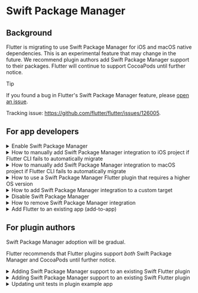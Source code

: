 # Swift Package Manager

## Background

Flutter is migrating to use Swift Package Manager for iOS and macOS native dependencies.
This is an experimental feature that may change in the future.
We recommend plugin authors add Swift Package Manager support to their packages.
Flutter will continue to support CocoaPods until further notice.

> [!TIP]
> If you found a bug in Flutter's Swift Package Manager feature,
> please [open an issue](https://github.com/flutter/flutter/issues/new?template=2_bug.yml).

Tracking issue: https://github.com/flutter/flutter/issues/126005.

## For app developers

<details>
  <summary>Enable Swift Package Manager</summary>

### Enable Swift Package Manager

Switch to Flutter's `master` channel:

```sh
flutter channel master
flutter upgrade
```

Enable the Swift Package Manager feature:

```sh
flutter config --enable-swift-package-manager
```

Running an app using the Flutter CLI will automatically migrate it to support
Swift Package Manager.

> **Note**:
> Flutter will fallback to CocoaPods for dependencies that do not support Swift
> Package Manager yet.

</details>

<details>
  <summary>How to manually add Swift Package Manager integration to iOS project if Flutter CLI fails to automatically migrate</summary>

### How to manually add Swift Package Manager integration to iOS project if Flutter CLI fails to automatically migrate

Please [file a bug](https://github.com/flutter/flutter/issues/new?template=1_activation.yml) before manually migrating to help the Flutter team improve the automatic migration. Please include the error message you received and consider including a copy of the of the following files in your bug report:
* ios/Runner.xcodeproj/project.pbxproj
* ios/Runner.xcodeproj/xcshareddata/xcschemes/Runner.xcscheme (or the xcsheme for the flavor used)

#### Part 1: Add FlutterGeneratedPluginSwiftPackage Package Dependency

1. Open your app (your_app/ios/Runner.xcworkspace) in Xcode
2. Navigate to Package Dependencies for the project

![Screenshot 2024-04-05 at 10 13 56 AM](https://github.com/flutter/flutter/assets/15619084/0d862f5f-8bff-41df-9cf4-3f56b1957230)

3. Click the `+` button
4. Click the `Add Local...` button on the bottom of the dialog that opens
5. Navigate to `your_app/ios/Flutter/ephemeral/Packages/FlutterGeneratedPluginSwiftPackage` and click the `Add Package` button
6. Ensure it is added to the `Runner` target and click the `Add Package` button

![Screenshot 2024-04-05 at 10 17 21 AM](https://github.com/flutter/flutter/assets/15619084/b5bf410d-c0d4-47b0-b84c-2738002e97d4)

7. Ensure `FlutterGeneratedPluginSwiftPackage` was added to Frameworks, Libraries, and Embedded Content

![Screenshot 2024-04-05 at 10 20 12 AM](https://github.com/flutter/flutter/assets/15619084/7511e021-337c-4d14-bf14-e5804130cb0a)

#### Part 2: Add Run Prepare Flutter Framework Script Pre-Action

**The following must be completed for each flavor.**

1. Next, select Product > Scheme > Edit Scheme
2. Click the `>` next to "Build" in the left side bar
3. Select Pre-actions
4. Click the `+` button and select `New Run Script Action` from the menu
5. Click the "Run Script" title and change to `Run Prepare Flutter Framework Script`.
6. Change the "Provide build settings from" to the app.
7. Input the following in the text box:
```
/bin/sh "$FLUTTER_ROOT/packages/flutter_tools/bin/xcode_backend.sh" prepare
```

![Screenshot 2024-04-05 at 10 24 44 AM](https://github.com/flutter/flutter/assets/15619084/f363db20-634d-46c1-9dd3-9f4a3ec9b992)

#### Part 3: Run app

1. Run the app in Xcode and ensure `FlutterGeneratedPluginSwiftPackage` is a target dependency and `Run Prepare Flutter Framework Script` is being run as a pre-action.

![Screenshot 2024-04-05 at 12 31 43 PM](https://github.com/flutter/flutter/assets/15619084/ff5070c9-b42f-4930-8b15-70e8024fd3c1)

2. Also, ensure the app runs on the command line with `flutter run`.

</details>

<details>
  <summary>How to manually add Swift Package Manager integration to macOS project if Flutter CLI fails to automatically migrate</summary>

### How to manually add Swift Package Manager integration to macOS project if Flutter CLI fails to automatically migrate
Please [file a bug](https://github.com/flutter/flutter/issues/new?template=1_activation.yml) before manually migrating to help the Flutter team improve the automatic migration. Please include the error message you received and consider including a copy of the of the following files in your bug report:
* macos/Runner.xcodeproj/project.pbxproj
* macos/Runner.xcodeproj/xcshareddata/xcschemes/Runner.xcscheme (or the xcscheme for the flavor used)

#### Part 1: Add FlutterGeneratedPluginSwiftPackage Package Dependency

1. Open your app (your_app/macos/Runner.xcworkspace) in Xcode
2. Navigate to Package Dependencies for the project

![Screenshot 2024-04-05 at 10 13 56 AM](https://github.com/flutter/flutter/assets/15619084/0d862f5f-8bff-41df-9cf4-3f56b1957230)

3. Click the `+` button
4. Click the `Add Local...` button on the bottom of the dialog that opens
5. Navigate to `your_app/macos/Flutter/ephemeral/Packages/FlutterGeneratedPluginSwiftPackage` and click the `Add Package` button
6. Ensure it is added to the Runner Target and click the `Add Package` button

![Screenshot 2024-04-05 at 10 17 21 AM](https://github.com/flutter/flutter/assets/15619084/b5bf410d-c0d4-47b0-b84c-2738002e97d4)

7. Ensure `FlutterGeneratedPluginSwiftPackage` was added to Frameworks, Libraries, and Embedded Content

![Screenshot 2024-04-05 at 10 20 12 AM](https://github.com/flutter/flutter/assets/15619084/7511e021-337c-4d14-bf14-e5804130cb0a)

#### Part 2: Add Run Prepare Flutter Framework Script Pre-Action

**The following must be completed for each flavor.**

1. Next, select Product > Scheme > Edit Scheme
2. Click the `>` next to "Build" in the left side bar
3. Select Pre-actions
4. Click the `+` button and select `New Run Script Action` from the menu
5. Click the "Run Script" title and change to `Run Prepare Flutter Framework Script`.
6. Change the "Provide build settings from" to the Runner target.
7. Input the following in the text box:
```
"$FLUTTER_ROOT"/packages/flutter_tools/bin/macos_assemble.sh prepare
```

![Screenshot 2024-04-05 at 2 22 56 PM](https://github.com/flutter/flutter/assets/15619084/c9c2e159-12ff-4230-829a-c5c72a7e31dc)

#### Part 3: Run app

1. Run the app in Xcode and ensure `FlutterGeneratedPluginSwiftPackage` is a target dependency and `Run Prepare Flutter Framework Script` is being run as a pre-action.

![Screenshot 2024-04-05 at 12 31 43 PM](https://github.com/flutter/flutter/assets/15619084/ff5070c9-b42f-4930-8b15-70e8024fd3c1)

2. Also, ensure the app runs on the command line with `flutter run`.

</details>

<details>
  <summary>How to use a Swift Package Manager Flutter plugin that requires a higher OS version</summary>

### How to use a Swift Package Manager Flutter plugin that requires a higher OS version

If a Swift Package Flutter Manager plugin requires a higher OS version than the project, you may get an error like this:

```
Target Integrity (Xcode): The package product 'plugin_name_ios' requires minimum platform version 14.0 for the iOS platform, but this target supports 12.0
```

To still be able to use the plugin, you'll need to increase the Minimum Deployment of your project to match. Keep in mind, this will increase the minimum OS version that your app can run on.

![Screenshot 2024-04-05 at 3 04 09 PM](https://github.com/flutter/flutter/assets/15619084/c7cfe40c-8d90-4be5-9bee-b92af090f663)

</details>

<details>
  <summary>How to add Swift Package Manager integration to a custom target</summary>

### How to add Swift Package Manager integration to a custom target
Follow the steps in `How to manually add Swift Package Manager integration to iOS/macOS project if Flutter CLI fails to automatically migrate`.

In Part 1, Step 6 use your custom target instead of the Flutter target.

In Part 2, Step 6 use your custom target instead of the Flutter target.

</details>

<details>
  <summary>Disable Swift Package Manager</summary>

### Disable Swift Package Manager

Disabling Swift Package Manager will cause Flutter to use CocoaPods for all dependencies. However, Swift Package Manager will remain intregrated with your project. To remove integration, follow "How to remove Swift Package Manager integration" instructions below.

> 💡 **Tip**:
> If you found a bug in Flutter's Swift Package Manager feature,
> please [open an issue](https://github.com/flutter/flutter/issues/new?template=2_bug.yml).

#### Disable for a single project

In the project's pubspec.yaml, under the `flutter` section,
add `disable-swift-package-manager: true`.

```yaml
# The following section is specific to Flutter packages.
flutter:
  disable-swift-package-manager: true
```

#### Disable globally for all projects

Run the following command:

```sh
flutter config --no-enable-swift-package-manager
```
</details>

<details>
  <summary>How to remove Swift Package Manager integration</summary>

### How to remove Swift Package Manager integration

1. Disable Swift Package Manager (see "Disable Swift Package Manager" instructions above).
2. Open your app (`your_app/ios/Runner.xcworkspace`) in Xcode
2. Navigate to Package Dependencies for the project
3. Click on the `FlutterGeneratedPluginSwiftPackage` package and then click the `-` button

![Screenshot 2024-04-05 at 2 24 48 PM](https://github.com/flutter/flutter/assets/15619084/2ad421e3-473e-4db4-92a1-175b5984c822)

4. Navigate to Frameworks, Libraries, and Embedded Content for the Runner target
5. Click on `FlutterGeneratedPluginSwiftPackage` and then click the `-` button

![Screenshot 2024-04-05 at 2 25 25 PM](https://github.com/flutter/flutter/assets/15619084/caa5194a-80c2-4243-b251-13bd8fd3bfee)

</details>

<details>
  <summary>Add Flutter to an existing app (add-to-app)</summary>

### Add Flutter to an existing app (add-to-app)

Flutter's Swift Package Manager feature does not yet support add-to-app scenarios.
See: https://github.com/flutter/flutter/issues/146957

</details>

## For plugin authors

Swift Package Manager adoption will be gradual.

Flutter recommends that Flutter plugins support _both_ Swift Package Manager
and CocoaPods until further notice.

<details>
  <summary>Adding Swift Package Manager support to an existing Swift Flutter plugin</summary>

### Adding Swift Package Manager support to an existing Swift Flutter plugin

Replace `plugin_name` throughout this guide with the name of your plugin.
The below example uses `ios`, replace `ios` with `macos`/`darwin` as applicable.

1. Enable the Swift Package Manager feature.

2. Start by creating a directory under the `ios`, `macos`, and/or `darwin` directories.
Name this new directory the name of the platform package.

<pre>
/plugin_name/plugin_name_ios/ios/<b>plugin_name_ios</b>
</pre>

3. Within this new directory, create the following files/directories:
    - Package.swift (file)
    - Sources (directory)
    - Sources/plugin_name_ios (directory)
    - Sources/plugin_name_ios/include (directory)
    - Sources/plugin_name_ios/include/plugin_name_ios (directory)
    - Sources/plugin_name_ios/include/plugin_name_ios/.gitkeep (file)
      - Needed to ensure the directory is committed, even if empty. Can be removed if files are added to the directory.

<pre>
/plugin_name/plugin_name_ios/ios/plugin_name_ios/<b>Package.swift</b>
/plugin_name/plugin_name_ios/ios/plugin_name_ios/<b>Sources</b>
/plugin_name/plugin_name_ios/ios/plugin_name_ios/<b>Sources/plugin_name_ios</b>
/plugin_name/plugin_name_ios/ios/plugin_name_ios/<b>Sources/plugin_name_ios/include</b>
/plugin_name/plugin_name_ios/ios/plugin_name_ios/<b>Sources/plugin_name_ios/include/plugin_name_ios</b>
/plugin_name/plugin_name_ios/ios/plugin_name_ios/<b>Sources/plugin_name_ios/include/plugin_name_ios/.gitkeep</b>
</pre>

4. Use the following template in the `Package.swift`

```swift
// swift-tools-version: 5.9
// The swift-tools-version declares the minimum version of Swift required to build this package.

import PackageDescription

let package = Package(
    name: "plugin_name_ios",
    platforms: [
        .iOS("12.0"),
        .macOS("10.14")
    ],
    products: [
        // If the plugin name contains "_", replace with "-" for the library name
        .library(name: "plugin-name-ios", targets: ["plugin_name_ios"])
    ],
    dependencies: [],
    targets: [
        .target(
            name: "plugin_name_ios",
            dependencies: [],
            resources: [
                // If your plugin requires a privacy manifest, for example if it uses any required
                // reason APIs, update the PrivacyInfo.xcprivacy file to describe your plugin's
                // privacy impact, and then uncomment these lines. For more information, see
                // https://developer.apple.com/documentation/bundleresources/privacy_manifest_files
                // .process("PrivacyInfo.xcprivacy"),

                // If you have other resources that need to be bundled with your plugin, refer to
                // the following instructions to add them:
                // https://developer.apple.com/documentation/xcode/bundling-resources-with-a-swift-package
            ],
            cSettings: [
                .headerSearchPath("include/plugin_name_ios")
            ]
        )
    ]
)
```

* **If the plugin name contains `_`, the library name must be a `-` separated version of the plugin name.**
5. If your plugin has a `PrivacyInfo.xcprivacy`, move it to `Sources/plugin_name_ios/PrivacyInfo.xcprivacy` and uncomment the resource in the Package.swift.
```diff
            resources: [
                // If your plugin requires a privacy manifest, for example if it uses any required
                // reason APIs, update the PrivacyInfo.xcprivacy file to describe your plugin's
                // privacy impact, and then uncomment these lines. For more information, see
                // https://developer.apple.com/documentation/bundleresources/privacy_manifest_files
-                // .process("PrivacyInfo.xcprivacy"),
+                .process("PrivacyInfo.xcprivacy"),

                // If you have other resources that need to be bundled with your plugin, refer to
                // the following instructions to add them:
                // https://developer.apple.com/documentation/xcode/bundling-resources-with-a-swift-package
            ],
```
6. Move any resource files from `ios/Assets` to `Sources/plugin_name_ios` (or a subdirectory). Then add them to your Package.swift if applicable. See https://developer.apple.com/documentation/xcode/bundling-resources-with-a-swift-package for more instructions.
7. Move any public headers from `ios/Classes` to `Sources/plugin_name_ios/include/plugin_name_ios`
    * If you're unsure what headers are public, check your `podspec` for `public_header_files`. If not found, that means all of your headers were public. You should consider whether or not you want all of your headers to be public.
    * The `pluginClass` defined in your pubspec.yaml must be public and within this directory.
8. Handling modulemap (skip this step if not using a custom modulemap)

    If you're using a modulemap for CocoaPods to create a Test submodule, consider removing it for Swift Package Manager. Note that this will make all public headers available via the module.

    To remove it for Swift Package Manager but keep it for CocoaPods, exclude the modulemap and umbrella header in the plugin's Package.swift. The example below assumes they are located within the `Sources/plugin_name_ios/include` directory.

    ```diff
            .target(
                name: "plugin_name_ios",
                dependencies: [],
    +           exclude: ["include/cocoapods_plugin_name_ios.modulemap", "include/plugin_name_ios-umbrella.h"],
    ```

    If you want to keep your unit tests compatible with both CocoaPods and Swift Package Manager, you can try the following:
    ```diff
    @import plugin_name_ios;
    - @import plugin_name_ios.Test;
    + #if __has_include(<plugin_name_ios/plugin_name_ios-umbrella.h>)
    +   @import plugin_name_ios.Test;
    + #endif
    ```

    If you would like to use a custom modulemap with your Swift package,
    please refer to [Swift Package Manager's documentation](https://github.com/apple/swift-package-manager/blob/main/Documentation/Usage.md#creating-c-language-targets).

9. Move all remaining files from `ios/Classes` to `Sources/plugin_name_ios`
10. `ios/Assets`, `ios/Resources`, `ios/Classes` should now be empty and can be deleted
11. If your header files were previously within the same directory as your implementation files, you may need to change your import statements.

    For example, if the following changes were made:
    * `ios/Classes/PublicHeaderFile.h` --> `Sources/plugin_name_ios/include/plugin_name_ios/PublicHeaderFile.h`
    * `ios/Classes/ImplementationFile.m` --> `Sources/plugin_name_ios/ImplementationFile.m`

    Within `ImplementationFile.m`, the import would change:
    ```diff
    - #import "PublicHeaderFile.h"
    + #import "./include/plugin_name_ios/PublicHeaderFile.h"
    ```

12. If using pigeon, you'll want to update your pigeon input file
```diff
- objcHeaderOut: 'ios/Classes/messages.g.h',
+ objcHeaderOut: 'ios/plugin_name_ios/Sources/plugin_name_ios/messages.g.h',
- objcSourceOut: 'ios/Classes/messages.g.m',
+ objcSourceOut: 'ios/plugin_name_ios/Sources/plugin_name_ios/messages.g.m',
```

If your `objcHeaderOut` file is no longer within the same directory as the `objcSourceOut`, you can change the `#import` using `ObjcOptions.headerIncludePath`:
```diff
objcHeaderOut: 'ios/plugin_name_ios/Sources/plugin_name_ios/include/plugin_name_ios/messages.g.h',
objcSourceOut: 'ios/plugin_name_ios/Sources/plugin_name_ios/messages.g.m',
+ objcOptions: ObjcOptions(
+   headerIncludePath: './include/plugin_name_ios/messages.g.h',
+ ),
```

13. Update your Package.swift with any customizations you may need
    1. Open `/plugin_name/plugin_name_ios/ios/plugin_name_ios/` in Xcode
        * If package does not show any files in Xcode, quit Xcode (Xcode > Quit Xcode) and reopen
        * You don't need to edit your Package.swift through Xcode, but Xcode will provide helpful feedback
        * If Xcode isn't updating after you make a change, try clicking File > Packages > Reset Package Caches
    2. [Add dependencies](https://developer.apple.com/documentation/packagedescription/package/dependency)
    3. If your package must be linked explicitly `static` or `dynamic` ([not recommended](https://developer.apple.com/documentation/packagedescription/product/library(name:type:targets:))), update the [Product](https://developer.apple.com/documentation/packagedescription/product) to define the type
    ```swift
    products: [
        .library(name: "plugin-name-ios", type: .static, targets: ["plugin_name_ios"])
    ],
    ```
    4. Make any other customizations - see https://developer.apple.com/documentation/packagedescription for more info on how to write a Package.swift.
    5. If you add additional targets to your Package.swift, try to name them uniquely. If your target name conflicts with another target from another package, this can cause issues that may require manual intervention to be able to use your plugin.

14. Update your `plugin_name_ios.podspec` to point to new paths.
```diff
- s.source_files = 'Classes/**/*.{h,m}'
+ s.source_files = 'plugin_name_ios/Sources/plugin_name_ios/**/*.{h,m}'

- s.public_header_files = 'Classes/**/*.h'
+ s.public_header_files = 'plugin_name_ios/Sources/plugin_name_ios/include/**/*.h'

- s.module_map = 'Classes/cocoapods_plugin_name_ios.modulemap'
+ s.module_map = 'plugin_name_ios/Sources/plugin_name_ios/include/cocoapods_plugin_name_ios.modulemap'

- s.resource_bundles = {'plugin_name_ios_privacy' => ['Resources/PrivacyInfo.xcprivacy']}
+ s.resource_bundles = {'plugin_name_ios_privacy' => ['plugin_name_ios/Sources/plugin_name_ios/PrivacyInfo.xcprivacy']}
```

15. Update getting of resources from bundle to use `SWIFTPM_MODULE_BUNDLE`
```objc
#if SWIFT_PACKAGE
   NSBundle *bundle = SWIFTPM_MODULE_BUNDLE;
 #else
   NSBundle *bundle = [NSBundle bundleForClass:[self class]];
 #endif
 NSURL *imageURL = [bundle URLForResource:@"image" withExtension:@"jpg"];
```
  * Note: `SWIFTPM_MODULE_BUNDLE` will only work if there are actual resources (either [defined in the Package.swift](https://developer.apple.com/documentation/xcode/bundling-resources-with-a-swift-package#Explicitly-declare-or-exclude-resources) or [automatically included by Xcode](https://developer.apple.com/documentation/xcode/bundling-resources-with-a-swift-package#:~:text=Xcode%20detects%20common%20resource%20types%20for%20Apple%20platforms%20and%20treats%20them%20as%20a%20resource%20automatically)). Otherwise, it will fail.

16. If your `plugin_name_ios/Sources/plugin_name_ios/include` directory only contains a `.gitkeep`,
    you'll want update your `.gitignore` to include the following:

    ```gitignore
    !.gitkeep
    ```

    Then run `flutter pub publish --dry-run` to ensure the `include` directory will be published.

17. Verify plugin still works with CocoaPods
    1. Disable Swift Package Manager
      ```
      flutter config --no-enable-swift-package-manager
      ```
    2. Run `flutter run` with the example app and ensure it builds and runs
18. Verify plugin works with Swift Package Manager
    1. Enable Swift Package Manager
      ```
      flutter config --enable-swift-package-manager
      ```
    2. Run `flutter run` with the example app and ensure it builds and runs
    3. Open the example app in Xcode and ensure Package Dependencies show in the left Project Navigator

19. Verify tests pass
  * **If your plugin has Native unit tests (XCTest), make sure you also complete "Updating unit tests in plugin example app" below.**
  * [Follow instructions for testing plugins](https://docs.flutter.dev/testing/testing-plugins)
</details>

<details>
  <summary>Adding Swift Package Manager support to an existing Swift Flutter plugin</summary>

### Adding Swift Package Manager support to an existing Swift Flutter plugin

Replace `plugin_name` throughout this guide with the name of your plugin.
The below example uses `ios`, replace `ios` with `macos`/`darwin` as applicable.

1. Enable the Swift Package Manager feature.

2. Start by creating a directory under the `ios`, `macos`, and/or `darwin` directories. Name this new directory the name of the platform package.

<pre>
/plugin_name/plugin_name_ios/ios/<b>plugin_name_ios</b>
</pre>

3. Within this new directory, create the following files/directories:
    - Package.swift (file)
    - Sources (directory)
    - Sources/plugin_name_ios (directory)

<pre>
/plugin_name/plugin_name_ios/ios/plugin_name_ios/<b>Package.swift</b>
/plugin_name/plugin_name_ios/ios/plugin_name_ios/<b>Sources</b>
/plugin_name/plugin_name_ios/ios/plugin_name_ios/<b>Sources/plugin_name_ios</b>
</pre>

4. Use the following template in the `Package.swift`
```swift
// swift-tools-version: 5.9
// The swift-tools-version declares the minimum version of Swift required to build this package.

import PackageDescription

let package = Package(
    name: "plugin_name_ios",
    platforms: [
        .iOS("12.0"),
        .macOS("10.14")
    ],
    products: [
        // If the plugin name contains "_", replace with "-" for the library name
        .library(name: "plugin-name-ios", targets: ["plugin_name_ios"])
    ],
    dependencies: [],
    targets: [
        .target(
            name: "plugin_name_ios",
            dependencies: [],
            resources: [
                // If your plugin requires a privacy manifest, for example if it uses any required
                // reason APIs, update the PrivacyInfo.xcprivacy file to describe your plugin's
                // privacy impact, and then uncomment these lines. For more information, see
                // https://developer.apple.com/documentation/bundleresources/privacy_manifest_files
                // .process("PrivacyInfo.xcprivacy"),

                // If you have other resources that need to be bundled with your plugin, refer to
                // the following instructions to add them:
                // https://developer.apple.com/documentation/xcode/bundling-resources-with-a-swift-package
            ]
        )
    ]
)
```

* **If the plugin name contains `_`, the library name must be a `-` separated version of the plugin name.**

5. If your plugin has a `PrivacyInfo.xcprivacy`, move it to `Sources/plugin_name_ios/PrivacyInfo.xcprivacy` and uncomment the resource in the Package.swift.
```diff
            resources: [
                // If your plugin requires a privacy manifest, for example if it uses any required
                // reason APIs, update the PrivacyInfo.xcprivacy file to describe your plugin's
                // privacy impact, and then uncomment these lines. For more information, see
                // https://developer.apple.com/documentation/bundleresources/privacy_manifest_files
-                // .process("PrivacyInfo.xcprivacy"),
+                .process("PrivacyInfo.xcprivacy"),

                // If you have other resources that need to be bundled with your plugin, refer to
                // the following instructions to add them:
                // https://developer.apple.com/documentation/xcode/bundling-resources-with-a-swift-package
            ],
```
6. Move any resource files from `ios/Assets` to `Sources/plugin_name_ios` (or a subdirectory). Then add them to your Package.swift if applicable. See https://developer.apple.com/documentation/xcode/bundling-resources-with-a-swift-package for more instructions.
7. Move all files from `ios/Classes` to `Sources/plugin_name_ios`
8. `ios/Assets`, `ios/Resources`, `ios/Classes` should now be empty and can be deleted
9. If using pigeon, you'll want to update your pigeon input file
```diff
- swiftOut: 'ios/Classes/messages.g.swift',
+ swiftOut: 'ios/plugin_name_ios/Sources/plugin_name_ios/messages.g.swift',
```

10. Update your Package.swift with any customizations you may need
    1. Open `/plugin_name/plugin_name_ios/ios/plugin_name_ios/` in Xcode
        * If package does not show any files in Xcode, quit Xcode (Xcode > Quit Xcode) and reopen
        * You don't need to edit your Package.swift through Xcode, but Xcode will provide helpful feedback
        * If Xcode isn't updating after you make a change, try clicking File > Packages > Reset Package Caches
    2. [Add dependencies](https://developer.apple.com/documentation/packagedescription/package/dependency)
    3. If your package must be linked explicitly `static` or `dynamic`, update the [Product](https://developer.apple.com/documentation/packagedescription/product) to define the type
    ```swift
    products: [
        .library(name: "plugin-name-ios", type: .static, targets: ["plugin_name_ios"])
    ],
    ```
    4. Make any other customizations - see https://developer.apple.com/documentation/packagedescription for more info on how to write a Package.swift.
    5. If you add additional targets to your Package.swift, try to name them uniquely. If your target name conflicts with another target from another package, this can cause issues that may require manual intervention to be able to use your plugin.
11. Update your `plugin_name_ios.podspec` to point to new paths.
```diff
- s.source_files = 'Classes/**/*.swift'
+ s.source_files = 'plugin_name_ios/Sources/plugin_name_ios/**/*.swift'

- s.resource_bundles = {'plugin_name_ios_privacy' => ['Resources/PrivacyInfo.xcprivacy']}
+ s.resource_bundles = {'plugin_name_ios_privacy' => ['plugin_name_ios/Sources/plugin_name_ios/PrivacyInfo.xcprivacy']}
```

12. Update getting of resources from bundle to use `Bundle.module`
```swift
#if SWIFT_PACKAGE
     let settingsURL = Bundle.module.url(forResource: "image", withExtension: "jpg")
#else
     let settingsURL = Bundle(for: Self.self).url(forResource: "image", withExtension: "jpg")
#endif
```
  * Note: `Bundle.module` will only work if there are actual resources (either [defined in the Package.swift](https://developer.apple.com/documentation/xcode/bundling-resources-with-a-swift-package#Explicitly-declare-or-exclude-resources) or [automatically included by Xcode](https://developer.apple.com/documentation/xcode/bundling-resources-with-a-swift-package#:~:text=Xcode%20detects%20common%20resource%20types%20for%20Apple%20platforms%20and%20treats%20them%20as%20a%20resource%20automatically)). Otherwise, it will fail.
13. Verify plugin still works with CocoaPods
    1. Disable Swift Package Manager
    ```
    flutter config --no-enable-swift-package-manager
    ```
    2. Run `flutter run` with the example app and ensure it builds and runs
14. Verify plugin works with Swift Package Manager
    1. Enable Swift Package Manager
    ```
    flutter config --enable-swift-package-manager
    ```
    2. Run `flutter run` with the example app and ensure it builds and runs
    3. Open the example app in Xcode and ensure Package Dependencies show in the left Project Navigator
15. Verify tests pass
  * **If your plugin has Native unit tests (XCTest), make sure you also complete "Updating unit tests in plugin example app" below.**
  * [Follow instructions for testing plugins](https://docs.flutter.dev/testing/testing-plugins)
</details>

<details>
  <summary>Updating unit tests in plugin example app</summary>

### Updating unit tests in plugin example app

If your plugin has native XCTests, you may need to update them to work with Swift Package Manager if one of the following is true:
  * You're using a CocoaPod dependency for the test
  * Your plugin is explicitly set to `type: .dynamic` in its Package.swift

1. Open your `example/ios/Runner.xcworkspace` in Xcode
2. If you were using a CocoaPod dependency for tests, such as `OCMock`, you'll want to remove it from your Podfile

```diff
target 'RunnerTests' do
  inherit! :search_paths
-  pod 'OCMock', '3.5'
end`
```

Then in the terminal, run `pod install` in the `plugin_name_ios/example/ios` directory

3. Navigate to Package Dependencies for the project

![Screenshot 2024-04-05 at 10 13 56 AM](https://github.com/flutter/flutter/assets/15619084/0d862f5f-8bff-41df-9cf4-3f56b1957230)

4. Click the `+` button and add any test-only dependencies by searching for them in the top right search bar.

![Screenshot 2024-04-09 at 3 11 21 PM](https://github.com/flutter/flutter/assets/15619084/9e88c220-97d6-48f8-91ce-0b0ce72f50fa)

Note: OCMock uses unsafe build flags and can only be used if targeted by commit. `fe1661a3efed11831a6452f4b1a0c5e6ddc08c3d` is the commit for the 3.9.3 version.

5. Ensure it is added to the `RunnerTests` Target and click the `Add Package` button

![Screenshot 2024-04-09 at 3 12 12 PM](https://github.com/flutter/flutter/assets/15619084/06424d39-e317-4360-8b99-571fd3f046f2)

6. If you've explicitly set your plugin's library type to `.dynamic` in its Package.swift ([not recommended](https://developer.apple.com/documentation/packagedescription/product/library(name:type:targets:))), you'll also need to add it as a dependency to the `RunnerTests` target.
   1. First, ensure `RunnerTests` has a `Link Binary With Libraries` Build Phase
   ![Screenshot 2024-04-19 at 3 14 56 PM](https://github.com/flutter/flutter/assets/15619084/64a050f1-c1e0-4ed5-a2fc-87002d3bf72b)

   2. If it does not already exist, create one by selecting the `+` button and selecting `New Link Binary With Libraries Phase`
   ![Screenshot 2024-04-19 at 3 13 01 PM](https://github.com/flutter/flutter/assets/15619084/0ca159c1-8b57-4789-aad6-d7020a1907a0)

   3. Navigate to Package Dependencies for the project
   4. Click the `+` button
   5. Click the `Add Local...` button on the bottom of the dialog that opens
   6. Navigate to `plugin_name/plugin_name_ios/ios/plugin_name_ios` and click the `Add Package` button
   7. Ensure it is added to the `RunnerTests` target and click the `Add Package` button

7. Ensure tests pass Product > Test
</details>

